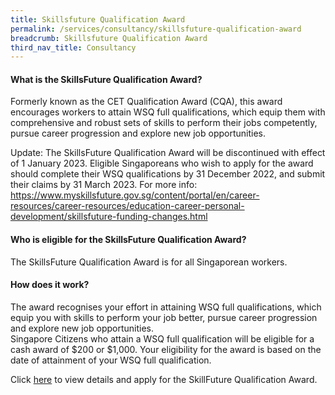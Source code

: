 ```yaml
---
title: Skillsfuture Qualification Award
permalink: /services/consultancy/skillsfuture-qualification-award
breadcrumb: Skillsfuture Qualification Award
third_nav_title: Consultancy
---
```

<h4>What is the SkillsFuture Qualification Award?</h4>
<p>Formerly known as the CET Qualification Award (CQA), this award encourages workers to attain WSQ full qualifications, which equip them with comprehensive 
and robust sets of skills to perform their jobs competently, pursue career progression and explore new job opportunities.

Update: The SkillsFuture Qualification Award will be discontinued with effect of 1 January 2023. Eligible Singaporeans who wish to apply for the award should complete their WSQ qualifications by 31 December 2022, and submit their claims by 31 March 2023.  For more info: https://www.myskillsfuture.gov.sg/content/portal/en/career-resources/career-resources/education-career-personal-development/skillsfuture-funding-changes.html
</p>

<h4>Who is eligible for the SkillsFuture Qualification Award?</h4>
<p>The SkillsFuture Qualification Award is for all Singaporean workers.</p>

<h4>How does it work?</h4>
<p>The award recognises your effort in attaining WSQ full qualifications, which equip you with skills to perform your job better, pursue career progression and 
explore new job opportunities.<br>Singapore Citizens who attain a WSQ full qualification will be eligible for a cash award of $200 or $1,000.
Your eligibility for the award is based on the date of attainment of your WSQ full qualification.</p>

<p>Click <a href="https://programmes.myskillsfuture.sg/QualificationAward/ProgrammeDetails.aspx">here</a> to view details and apply for the SkillFuture Qualification Award.</p>